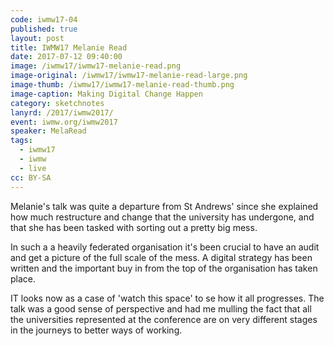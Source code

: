 ```yaml
---
code: iwmw17-04
published: true
layout: post
title: IWMW17 Melanie Read
date: 2017-07-12 09:40:00
image: /iwmw17/iwmw17-melanie-read.png
image-original: /iwmw17/iwmw17-melanie-read-large.png
image-thumb: /iwmw17/iwmw17-melanie-read-thumb.png
image-caption: Making Digital Change Happen
category: sketchnotes
lanyrd: /2017/iwmw2017/
event: iwmw.org/iwmw2017
speaker: MelaRead
tags:
  - iwmw17
  - iwmw
  - live
cc: BY-SA
---
```


Melanie's talk was quite a departure from St Andrews' since she explained how much restructure and change that the university has undergone, and that she has been tasked with sorting out a pretty big mess.

In such a a heavily federated organisation it's been crucial to have an audit and get a picture of the full scale of the mess. A digital strategy has been written and the important buy in from the top of the organisation has taken place.

IT looks now as a case of 'watch this space' to se how it all progresses. The talk was a good sense of perspective and had me mulling the fact that all the universities represented at the conference are on very different stages in the journeys to better ways of working.
